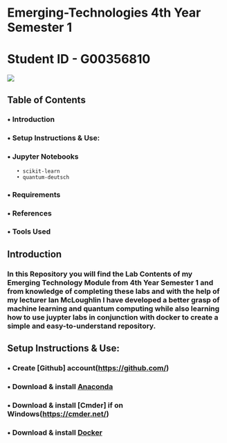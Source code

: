 # Emerging-Technologies 4th Year Semester 1
# Student ID - G00356810
![](https://www.artiba.org/Content/Images/must-know-machine-learning-algorithms-for-ai-professionals.jpg)

## Table of Contents
### •	Introduction
### •	Setup Instructions & Use:
### •	Jupyter Notebooks
       • scikit-learn
       • quantum-deutsch
### •	Requirements
### •	References
### •	Tools Used

## Introduction
### In this Repository you will find the Lab Contents of my Emerging Technology Module from 4th Year Semester 1 and from knowledge of completing these labs and with the help of my lecturer Ian McLoughlin I have developed a better grasp of machine learning and quantum computing while also learning how to use juypter labs in conjunction with docker to create a simple and easy-to-understand repository.

## Setup Instructions & Use:
### • Create [Github] account(https://github.com/)
### • Download & install [Anaconda](https://www.anaconda.com/)
### • Download & install [Cmder] if on Windows(https://cmder.net/)
### • Download & install [Docker](https://docs.docker.com/get-docker/)
